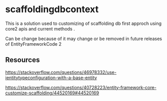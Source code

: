 # scaffoldingdbcontext

This is a solution used to customizing of  scaffolding db first approch using core2 apis and current methods .

Can be change because of it may change or be removed in future releases of EntityFrameworkCode 2


## Resources

https://stackoverflow.com/questions/46978332/use-ientitytypeconfiguration-with-a-base-entity

https://stackoverflow.com/questions/40728223/entity-framework-core-customize-scaffolding/44520169#44520169
